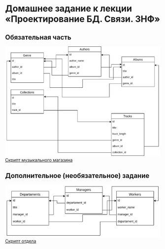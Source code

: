 # Домашнее задание к лекции «Проектирование БД. Связи. 3НФ»

## Обязательная часть

![План схема БД музыкального магазина](music_store_db_sheme.png)
[Скрипт музыкального магазина](music_store.sql)


## Дополнительное (необязательное) задание

![План схема БД отдела](departament_db_sheme.png)
[Скрипт отдела](departament.sql)